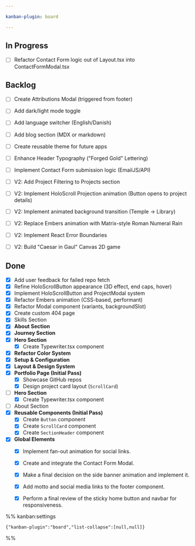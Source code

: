 ```yaml
---

kanban-plugin: board

---
```


## In Progress
- [ ] Refactor Contact Form logic out of Layout.tsx into ContactFormModal.tsx

## Backlog
- [ ] Create Attributions Modal (triggered from footer)
- [ ] Add dark/light mode toggle
- [ ] Add language switcher (English/Danish)
- [ ] Add blog section (MDX or markdown)
- [ ] Create reusable theme for future apps
- [ ] Enhance Header Typography ("Forged Gold" Lettering)
- [ ] Implement Contact Form submission logic (EmailJS/API)
- [ ] V2: Add Project Filtering to Projects section
- [ ] V2: Implement HoloScroll Projection animation (Button opens to project details)
- [ ] V2: Implement animated background transition (Temple -> Library)
- [ ] V2: Replace Embers animation with Matrix-style Roman Numeral Rain
- [ ] V2: Implement React Error Boundaries
- [ ] V2: Build "Caesar in Gaul" Canvas 2D game


## Done
- [x] Add user feedback for failed repo fetch
- [x] Refine HoloScrollButton appearance (3D effect, end caps, hover)
- [x] Implement HoloScrollButton and ProjectModal system
- [x] Refactor Embers animation (CSS-based, performant)
- [x] Refactor Modal component (variants, backgroundSlot)
- [x] Create custom 404 page
- [x] Skills Section
- [x] **About Section**
- [x] **Journey Section**
- [x] **Hero Section**
    - [x] Create Typewriter.tsx component
- [x] **Refactor Color System**
- [x] **Setup & Configuration**
- [x] **Layout & Design System**
- [x] **Portfolio Page (Initial Pass)**
	- [x] Showcase GitHub repos
	- [x] Design project card layout (`ScrollCard`)
- [ ] **Hero Section**
	- [x] Create Typewriter.tsx component
- [ ] About Section
- [x] **Reusable Components (Initial Pass)**
	- [x] Create `Button` component
	- [x] Create `ScrollCard` component
	- [x] Create `SectionHeader` component
- [x] **Global Elements**
	- [x] Implement fan-out animation for social links.
	- [x] Create and integrate the Contact Form Modal.
	- [x] Make a final decision on the side banner animation and implement it.
	- [x] Add motto and social media links to the footer component.
	- [x] Perform a final review of the sticky home button and navbar for responsiveness.




%% kanban:settings
```
{"kanban-plugin":"board","list-collapse":[null,null]}
```
%%